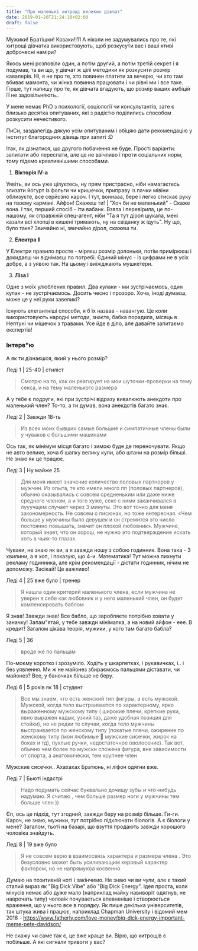 ```yaml
---
title: "Про маленькі хитрощі великих дівчат"
date: 2019-01-20T21:24:10+02:00
draft: false
---
```


Мужики! Братішки! Козаки!!11 А ніколи не задумувались про те, які хитрощі дівчатка використовують, щоб розкусути вас і ваші ~~хтиві~~ доброчесні наміри?

Якось мені розповіли один, а потім другий, а потім третій секрет і я подумав, та ви що, у дівчат ж цілі методики як розкусити розмір кавалерів.
Ні, я не про те, хто повинен платити за вечерю, чи хто там вбиває мамонта, чи жінка повинна працювати і чи рівні ми і все таке.
Гірше, тут напишу про те, як дівчата вгадують, що розмір ваших амбіцій її не задовільняють..

У мене немає PhD з психології, соціології чи консультантів, зате є близько десятка опитуваних, які з радістю поділились способом розкусити нечестивого.

ПиСи, заздалегідь дякую усім опитуваним і обіцяю дати рекомендацію у інститут благородних дівиць при запиті :D

Ітак, як дізнатися, що другого побачення не буде. Прості варіанти: запитати або переспати, але це не ввічливо і проти соціальних норм, тому підемо креативнішими способами.

1. **Вікторія IV-a**

Уявіть, ви ось уже цілуєтесь, ну прям пристрасно, ніби намагаєтесь злизати йогурт із фольги чи кришечки, приправу із пачки мівіни облизуєте, все серйозно кароч. І тут, воннааа, бере і легко стискає руку на твоєму кармані.
Айфон! Скажеш ти! | "Хоч би не маленький" - Скаже вона. І так, перший спосіб - іти вабанк. Взяла і перевірила, це по-нашому, як справжній спец-агент, ніби "Та я тут дірол шукала, мені казали всі хлопці в кишені тримають, ну на свіданку ж ідуть".
Ну що, було таке? Звичайно ні, звичайно дірол, скажеш ти.

2. **Електра II**

У Електри правило просте - міряєш розмір долоньки, потім примірюєш і докидаєш чи віднімаєш по потребі. Єдиний мінус - із цифрами не в усіх добре, а з уявою так. На цьому і виїжджають мушкетери.

3. **Ліза I**

Одне з моїх улюблених правил. Два кулаки - ми зустрічаємось, один кулак - не зустрічаємось. Досить чесно і прозоро. Хоча, іноді думаєш, може це у неї руки завеликі?

Існують елегантніші способи, я б їх назвав - навангую. Це коли використовують народні методи, знаєте, бабка порадила, місяць в Нептуні чи мішечок з травами. Усе йде в діло, але давайте запитаємо експертів!

### Інтерв"ю

А як ти дізнаєшся, який у нього розмір?

Леді 1 | 25-40 | стиліст

> Смотрю на то, как он реагирует на мои шуточки-проверки на тему секса, и на тему маленького размера

А у тебе є подруги, які при зустрічі відразу вивалюють анекдоти про маленький член? То-то, а ти думав, вона анекдотів багато знає.

Леді 2 | Завжди 18-ть

> Из всех моих бывших самые большие и симпатичные члены были у чуваков с большими машинами

Ось так, як мінімум місця багато і зимою буде де переночувати. Якщо не авто велике, хоча б шапку велику купи, або штани на розмір більші. Не знаю як це працює.

Леді 3 | Ну майже 25

> Для меня имеет значение количество половых партнеров у мужчин. Из опыта, те кто имели много пп (половых партнеров), обычно оказывались с совсем средненьким или даже ниже среднего членом, а и того хуже, секс с ними заканчивался в лууучщем случает через 3 минуты.
Это вот точно для меня закономерность. Не совсем о писюнах, но тоже интересная. 
«Чем больше у мужчины было девушек и он стремится это число постоянно повышать, значит он плохой любовник». Мужчине, который знает, что он хорош, не нужно это подтверждение искать хоть в чьих-то глазах.

Чуваки, не знаю як ви, а я завжди ношу з собою годинник. Вона така - 3 хвилини, а я хоп, і показую, що 4-и. Математика! 
Тут можна пихнути рекламу годинника, але крім рекомендації - дістати годинник, нічим не допоможу. Засікай! Це важливо!

Леді 4 | 25 вже було | тренер

> Я нашла один критерий маленького члена, если мужчина не уверен в себе как любовник и у него маленький член, он будет компенсировать баблом

Я знав! Завжди знав! Все бабло, що заробляєте потрібно ховати у заначку! Запам"ятай, у тебе завжди мінімалка, а на новий айфон - еее. В кредит! 
Загалом цікава теорія, мужики, у кого там багато бабла?

Леді 5 | 36

> вроде же по пальцам

По-моєму коротко і зрозуміло. Ходіть у шкарпетках, і рукавичках, і.. і без уявлення. Ми ж не майонез збираємось пальцями діставати, чи майонез? Все, у баночках більше не беру.

Леді 6 | 5 років як 18 | студент

> Все мы знаем, что есть женский тип фигуры, а есть мужской. Мужской, когда тело выстраивается по характерному, ярко выраженному мужскому типу ( широкие плечи, крепкие руки, явно выражен кадык, узкий таз, даже удобная позиция для стойки), но не редки те случаи, когда тело мужчины выстраивается по женскому типу (покатые плечи, ожирение по женскому типу (мои любимые 🤢 мужские сисечки, жирок на боках и тд), пухлые ручки, недостаточное оволосение). Так вот, обычно чем более по мужски сложена фигура, вне зависимости от спорта, а анатомически, тем крупнее член

Мужские сисечки.. Ахахахах
Братюнь, ні ліфон одягни вже.

Леді 7 | Бьюті індастрі

> Надо подумать сейчас буквально дочищу зубы и что-нибудь надумаю.
Я считаю , чем больше размер ноги у мужчины тем больше член ))

Єп, ось це підхід, тут згодний, завжди беру на розмір більше. Ги-ги. Кароч, не знаю, мужики, тут потрібно підключати біологів. А є біологи у мене?
Загалом, тьоті на базарі, що взуття продають завжди хорошого чоловіка знайдуть. 

Леді 8 | 19 вже було

> Я не совсем верю в взаимосвязь характера и размера члена . Это безусловно может быть усиливающим херовый характер фактором, но не напрямую)а косвенно 

Думаю на позитивній ноті і закінчимо. Не знаю чи ви чули, але є такий сталий вираз як "Big Dick Vibe" або "Big Dick Energy".
Ідея проста, коли мінусів немає або дуже мало (наприклад майку навиворіт одягнув, не наврочать типу) чоловік почувається впевненіше і створюється враження, що у нього все в порядку.
Як пише декілька університетів, так штука жива і працює, наприклад Chapman University i відомий мем 2018 - https://www.fatherly.com/love-money/big-dick-energy-important-meme-pete-davidson/

Не скажу чи саме так є, це вже краще ви. Вірю, що хитрощів є побільше. А які сигнали тривоги у вас? 


